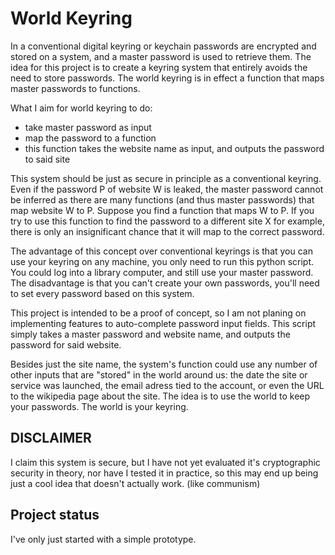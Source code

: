 # World Keyring

In a conventional digital keyring or keychain passwords are encrypted and stored
on a system, and a master password is used to retrieve them. The idea for this
project is to create a keyring system that entirely avoids the need to store
passwords. The world keyring is in effect a function that maps master passwords
to functions.

What I aim for world keyring to do:
- take master password as input
- map the password to a function
- this function takes the website name as input, and outputs the password to said site

This system should be just as secure in principle as a conventional keyring.
Even if the password P of website W is leaked, the master password cannot be
inferred as there are many functions (and thus master passwords) that map
website W to P. Suppose you find a function that maps W to P. If you try to use
this function to find the password to a different site X for example, there is
only an insignificant chance that it will map to the correct password.

The advantage of this concept over conventional keyrings is that you can use
your keyring on any machine, you only need to run this python script. You could
log into a library computer, and still use your master password.
The disadvantage is that you can't create your own passwords, you'll need to set
every password based on this system.

This project is intended to be a proof of concept, so I am not planing on
implementing features to auto-complete password input fields. This script simply
takes a master password and website name, and outputs the password for said
website.

Besides just the site name, the system's function could use any number of other
inputs that are "stored" in the world around us: the date the site or service
was launched, the email adress tied to the account, or even the URL to the
wikipedia page about the site. The idea is to use the world to keep your
passwords. The world is your keyring.

## DISCLAIMER
I claim this system is secure, but I have not yet evaluated it's cryptographic
security in theory, nor have I tested it in practice, so this may end up being
just a cool idea that doesn't actually work. (like communism)

## Project status
I've only just started with a simple prototype.
